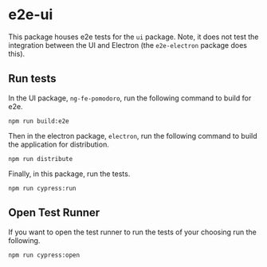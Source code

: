 # e2e-ui

This package houses e2e tests for the `ui` package. Note, it does not test the integration between the UI and Electron (the `e2e-electron` package does this).

## Run tests

In the UI package, `ng-fe-pomodoro`, run the following command to build for e2e.

```
npm run build:e2e
```

Then in the electron package, `electron`, run the following command to build the application for distribution.

```
npm run distribute
```

Finally, in this package, run the tests.

```
npm run cypress:run
```

## Open Test Runner

If you want to open the test runner to run the tests of your choosing run the following.

```
npm run cypress:open
```
